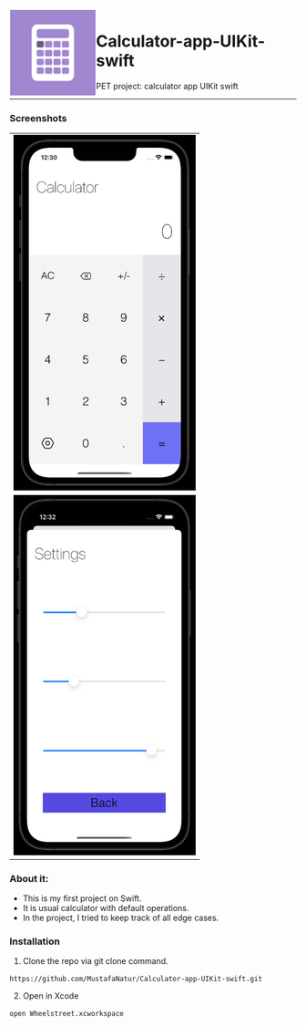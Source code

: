 <img src="https://raw.githubusercontent.com/MustafaNatur/Calculator-app-UIKit-swift/Develop/Calculator/Calculator/Assets.xcassets/AppIcon.appiconset/ed5296e5972730d5899e9cc06e588702-76%402x.png" align="left" hspace="1" vspace="1" height="150" width="150">

# Calculator-app-UIKit-swift

PET project: calculator app UIKit swift


---

### Screenshots
<table>
  <tr>
    <td><img src="screenshots/main_1.png" width="320"></td>
  <tr>
    <td><img src="screenshots/main_2.png" width="320"></td>
</table>

### About it:
- This is my first project on Swift.
- It is usual calculator with default operations. 
- In the project, I tried to keep track of all edge cases.

### Installation

1. Clone the repo via git clone command.
```
https://github.com/MustafaNatur/Calculator-app-UIKit-swift.git
```
2. Open in Xcode
```
open Wheelstreet.xcworkspace
```

